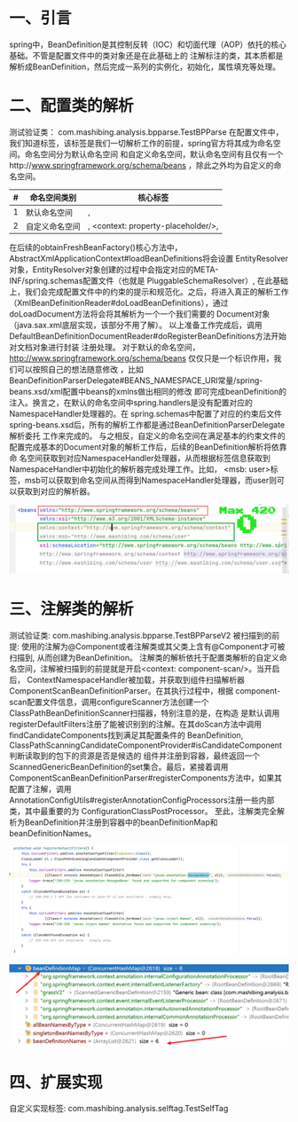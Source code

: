 # 一、引言
  spring中，BeanDefinition是其控制反转（IOC）和切面代理（AOP）依托的核心基础。不管是配置文件中的类对象还是在此基础上的
注解标注的类，其本质都是解析成BeanDefinition，然后完成一系列的实例化，初始化，属性填充等处理。
# 二、配置类的解析
  测试验证类： com.mashibing.analysis.bpparse.TestBPParse
  在配置文件中，我们知道标签<beans>，该标签是我们一切解析工作的前提，spring官方将其成为命名空间。命名空间分为默认命名空间
和自定义命名空间，默认命名空间有且仅有一个http://www.springframework.org/schema/beans ，除此之外均为自定义的命名空间。

| #    | 命名空间类别   | 核心标签                                                     |
| ---- | -------------- | ------------------------------------------------------------ |
| 1    | 默认命名空间   | <bean>,<import>                                              |
| 2    | 自定义命名空间 | <context :component-scan/>, <context: property-placeholder/>,<aop :aspectj-autoproxy/> |

  在后续的obtainFreshBeanFactory()核心方法中，AbstractXmlApplicationContext#loadBeanDefinitions将会设置
EntityResolver对象，EntityResolver对象创建的过程中会指定对应的META-INF/spring.schemas配置文件（也就是
PluggableSchemaResolver）, 在此基础上，我们会完成配置文件中的约束的提示和规范化。之后，将进入真正的解析工作
（XmlBeanDefinitionReader#doLoadBeanDefinitions），通过doLoadDocument方法将会将其解析为一个一个我们需要的
Document对象（java.sax.xml底层实现，该部分不用了解）。
  以上准备工作完成后，调用DefaultBeanDefinitionDocumentReader#doRegisterBeanDefinitions方法开始对文档对象进行封装
注册处理。
  对于默认的命名空间，http://www.springframework.org/schema/beans 仅仅只是一个标识作用，我们可以按照自己的想法随意修改
，比如BeanDefinitionParserDelegate#BEANS_NAMESPACE_URI常量/spring-beans.xsd/xml配置中beans的xmlns做出相同的修改
即可完成beanDefinition的注入。换言之，在默认的命名空间中spring.handlers是没有配置对应的NamespaceHandler处理器的。在
spring.schemas中配置了对应的约束后文件spring-beans.xsd后，所有的解析工作都是通过BeanDefinitionParserDelegate解析委托
工作来完成的。
  与之相反，自定义的命名空间在满足基本的约束文件的配置完成基本的Document对象的解析工作后，后续的BeanDefinition解析将依靠命
名空间获取到对应NamespaceHandler处理器，从而根据标签信息获取到NamespaceHandler中初始化的解析器完成处理工作。比如，
<msb: user>标签，msb可以获取到命名空间从而得到NamespaceHandler处理器，而user则可以获取到对应的解析器。

![spring命名空间](images/spring配置的命名空间.png)

# 三、注解类的解析
  测试验证类:    com.mashibing.analysis.bpparse.TestBPParseV2
  被扫描到的前提: 使用的注解为@Component或者注解类或其父类上含有@Component才可被扫描到, 从而创建为BeanDefinition。
  注解类的解析依托于配置类解析的自定义命名空间，注解被扫描到的前提就是开启<context: component-scan/>。当开启后，
ContextNamespaceHandler被加载，并获取到组件扫描解析器ComponentScanBeanDefinitionParser。在其执行过程中，根据
component-scan配置文件信息，调用configureScanner方法创建一个ClassPathBeanDefinitionScanner扫描器，特别注意的是，在构造
是默认调用registerDefaultFilters注册了能被识别到的注解。在其doScan方法中调用findCandidateComponents找到满足其配置条件的
BeanDefinition, ClassPathScanningCandidateComponentProvider#isCandidateComponent判断读取到的包下的资源是否是候选的
组件并注册到容器，最终返回一个ScannedGenericBeanDefinition的set集合。最后，紧接着调用
ComponentScanBeanDefinitionParser#registerComponents方法中，如果其配置了注解，调用
AnnotationConfigUtils#registerAnnotationConfigProcessors注册一些内部类，其中最重要的为
ConfigurationClassPostProcessor。
  至此，注解类完全解析为BeanDefinition并注册到容器中的beanDefinitionMap和beanDefinitionNames。

![ClassPathBeanDefinitionScanner#registerDefaultFilters](images/spring组件扫描注册识别注解方法.png)

![注册注解类的beanDefinition](images/beanDefinition注册完成.png)

# 四、扩展实现
  自定义实现标签: com.mashibing.analysis.selftag.TestSelfTag